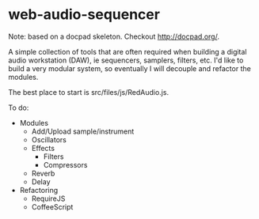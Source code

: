 # web-audio-sequencer

Note: based on a docpad skeleton. Checkout http://docpad.org/.

A simple collection of tools that are often required when building a digital audio workstation (DAW), ie sequencers, samplers, filters, etc. I'd like to build a very modular system, so eventually I will decouple and refactor the modules.

The best place to start is src/files/js/RedAudio.js. 

To do:
  - Modules
    - Add/Upload sample/instrument
    - Oscillators 
    - Effects
      - Filters
      - Compressors
    - Reverb
    - Delay
  - Refactoring
    - RequireJS
    - CoffeeScript
